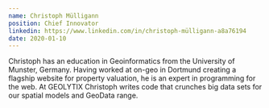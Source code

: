 ```yaml
---
name: Christoph Mülligann
position: Chief Innovator
linkedin: https://www.linkedin.com/in/christoph-mülligann-a8a76194
date: 2020-01-10
---
```


Christoph has an education in Geoinformatics from the University of Munster, Germany. Having worked at on-geo in Dortmund creating a flagship website for property valuation, he is an expert in programming for the web. At GEOLYTIX Christoph writes code that crunches big data sets for our spatial models and GeoData range.
